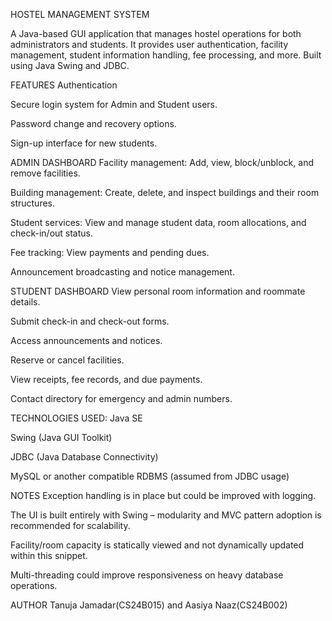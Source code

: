 

HOSTEL MANAGEMENT SYSTEM


A Java-based GUI application that manages hostel operations for both administrators and students. It provides user authentication, facility management, student information handling, fee processing, and more. Built using Java Swing and JDBC.

FEATURES
 Authentication
 
Secure login system for Admin and Student users.

Password change and recovery options.

Sign-up interface for new students.


ADMIN DASHBOARD
Facility management: Add, view, block/unblock, and remove facilities.

Building management: Create, delete, and inspect buildings and their room structures.

Student services: View and manage student data, room allocations, and check-in/out status.

Fee tracking: View payments and pending dues.

Announcement broadcasting and notice management.


STUDENT DASHBOARD
View personal room information and roommate details.

Submit check-in and check-out forms.

Access announcements and notices.

Reserve or cancel facilities.

View receipts, fee records, and due payments.

Contact directory for emergency and admin numbers.


TECHNOLOGIES USED:
Java SE

Swing (Java GUI Toolkit)

JDBC (Java Database Connectivity)

MySQL or another compatible RDBMS (assumed from JDBC usage)



NOTES
Exception handling is in place but could be improved with logging.

The UI is built entirely with Swing – modularity and MVC pattern adoption is recommended for scalability.

Facility/room capacity is statically viewed and not dynamically updated within this snippet.

Multi-threading could improve responsiveness on heavy database operations.


AUTHOR
Tanuja Jamadar(CS24B015) and Aasiya Naaz(CS24B002)


